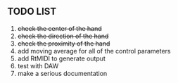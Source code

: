 ## TODO LIST

1. ~~check the center of the hand~~
2. ~~check the direction of the hand~~
3. ~~check the proximity of the hand~~
4. add moving average for all of the control parameters
5. add RtMIDI to generate output
6. test with DAW
7. make a serious documentation